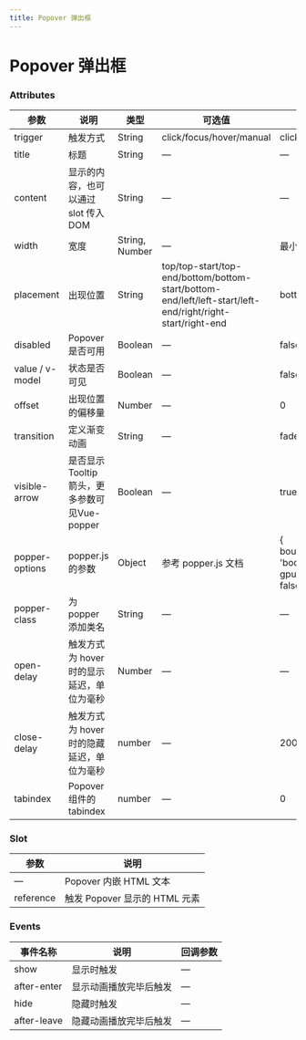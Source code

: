 ```yaml
---
title: Popover 弹出框
---
```

# Popover 弹出框<Badge text="pass" type="success"/> <Badge text="0.0.1"/>

<ClientOnly>
  <Popover-></Popover->
</ClientOnly>

### Attributes

| 参数               | 说明                                | 类型             | 可选值                                                                                                               | 默认值                                                     |
|------------------|-----------------------------------|----------------|-------------------------------------------------------------------------------------------------------------------|---------------------------------------------------------|
| trigger          | 触发方式                              | String         | click/focus/hover/manual                                                                                          | click                                                   |
| title            | 标题                                | String         | —                                                                                                                 | —                                                       |
| content          | 显示的内容，也可以通过 slot 传入 DOM           | String         | —                                                                                                                 | —                                                       |
| width            | 宽度                                | String, Number | —                                                                                                                 | 最小宽度 150px                                              |
| placement        | 出现位置                              | String         | top/top\-start/top\-end/bottom/bottom\-start/bottom\-end/left/left\-start/left\-end/right/right\-start/right\-end | bottom                                                  |
| disabled         | Popover 是否可用                      | Boolean        | —                                                                                                                 | false                                                   |
| value / v\-model | 状态是否可见                            | Boolean        | —                                                                                                                 | false                                                   |
| offset           | 出现位置的偏移量                          | Number         | —                                                                                                                 | 0                                                       |
| transition       | 定义渐变动画                            | String         | —                                                                                                                 | fade\-in\-linear                                        |
| visible\-arrow   | 是否显示 Tooltip 箭头，更多参数可见Vue\-popper | Boolean        | —                                                                                                                 | true                                                    |
| popper\-options  | popper\.js 的参数                    | Object         | 参考 popper\.js 文档                                                                                                  | \{ boundariesElement: 'body', gpuAcceleration: false \} |
| popper\-class    | 为 popper 添加类名                     | String         | —                                                                                                                 | —                                                       |
| open\-delay      | 触发方式为 hover 时的显示延迟，单位为毫秒          | Number         | —                                                                                                                 | —                                                       |
| close\-delay     | 触发方式为 hover 时的隐藏延迟，单位为毫秒          | number         | —                                                                                                                 | 200                                                     |
| tabindex         | Popover 组件的 tabindex              | number         | —                                                                                                                 | 0                                                       |




### Slot

| 参数        | 说明                     |
|-----------|------------------------|
| —         | Popover 内嵌 HTML 文本     |
| reference | 触发 Popover 显示的 HTML 元素 |


### Events

| 事件名称         | 说明          | 回调参数 |
|--------------|-------------|------|
| show         | 显示时触发       | —    |
| after\-enter | 显示动画播放完毕后触发 | —    |
| hide         | 隐藏时触发       | —    |
| after\-leave | 隐藏动画播放完毕后触发 | —    |







